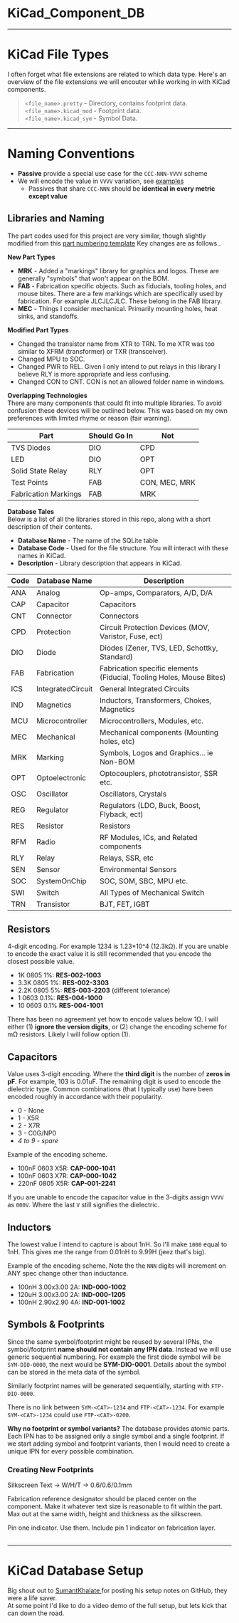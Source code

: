 # KiCad_Component_DB
---
# KiCad File Types
I often forget what file extensions are related to which data type. Here's an overview of the file extensions we will encouter while working in with KiCad components.

> `<file_name>.pretty` - Directory, contains footprint data.<br>
> `<file_name>.kicad_mod` - Footprint data. <br>
> `<file_name>.kicad_sym` - Symbol Data.
---
# Naming Conventions
- **Passive** provide a special use case for the `CCC-NNN-VVVV` scheme
- We will encode the value in `VVVV` variation, see [examples](https://github.com/git-plm/parts/blob/main/partnumbers.md#examples)
    - Passives that share `CCC-NNN` should be **identical in every metric except value**

## Libraries and Naming
The part codes used for this project are very similar, though slightly modified from this [part numbering template](https://github.com/git-plm/parts/blob/main/partnumbers.md) Key changes are as follows..

**New Part Types**
* **MRK** - Added a "markings" library for graphics and logos. These are generally "symbols" that won't appear on the BOM.
* **FAB** - Fabrication specific objects. Such as fiducials, tooling holes, and mouse bites. There are a few markings which are specifically used by fabrication. For example JLCJLCJLC. These belong in the FAB library.
* **MEC** - Things I consider mechanical. Primarily mounting holes, heat sinks, and standoffs. 

**Modified Part Types**
* Changed the transistor name from XTR to TRN. To me XTR was too similar to XFRM (transformer) or TXR (transceiver).
* Changed MPU to SOC.
* Changed PWR to REL. Given I only intend to put relays in this library I believe RLY is more appropriate and less confusing.
* Changed CON to CNT. CON is not an allowed folder name in windows.

**Overlapping Technologies**<br>
There are many components that could fit into multiple libraries. To avoid confusion these devices will be outlined below. This was based on my own preferences with limited rhyme or reason (fair warning).

| Part              | Should Go In  | Not                           |
|-------------------|---------------|-------------------------------|
| TVS Diodes        | DIO           | CPD                           |
| LED               | DIO           | OPT                           |
| Solid State Relay | RLY           | OPT                           |
| Test Points       | FAB           | CON, MEC, MRK                 |
| Fabrication Markings | FAB        | MRK                           |


**Database Tales**<br>
Below is a list of all the libraries stored in this repo, along with a short description of their contents.
* **Database Name** - The name of the SQLite table
* **Database Code** - Used for the file structure. You will interact with these names in KiCad.
* **Description** - Library description that appears in KiCad.

| Code | Database Name              | Description                              |
|------|----------------------------|------------------------------------------|
| ANA  | Analog                     | Op-amps, Comparators, A/D, D/A           |
| CAP  | Capacitor                  | Capacitors                               |
| CNT  | Connector                  | Connectors                               |
| CPD  | Protection                 | Circuit Protection Devices (MOV, Varistor, Fuse, ect) |
| DIO  | Diode                      | Diodes (Zener, TVS, LED, Schottky, Standard)|
| FAB  | Fabrication                | Fabrication specific elements (Fiducial, Tooling Holes, Mouse Bites)           |
| ICS  | IntegratedCircuit          | General Integrated Circuits              |
| IND  | Magnetics                  | Inductors, Transformers, Chokes, Magnetics |
| MCU  | Microcontroller            | Microcontrollers, Modules, etc.          |
| MEC  | Mechanical                 | Mechanical components (Mounting holes, etc)|
| MRK  | Marking                    | Symbols, Logos and Graphics... ie Non-BOM |
| OPT  | Optoelectronic             | Optocouplers, phototransistor, SSR etc.  |
| OSC  | Oscillator                 | Oscillators, Crystals                    |
| REG  | Regulator                  | Regulators (LDO, Buck, Boost, Flyback, ect) |
| RES  | Resistor                   | Resistors                                |
| RFM  | Radio                      | RF Modules, ICs, and Related components  |
| RLY  | Relay                      | Relays, SSR, etc                         |
| SEN  | Sensor                     | Environmental Sensors                    |
| SOC  | SystemOnChip               | SOC, SOM, SBC, MPU etc.                  |
| SWI  | Switch                     | All Types of Mechanical Switch           |
| TRN  | Transistor                 | BJT, FET, IGBT                           |


## Resistors
4-digit encoding. For example 1234 is 1.23*10^4 (12.3kΩ). If you are unable to encode the exact value it is still recommended that you encode the closest possible value.

- 1K   0805 1%: **RES-002-1003**
- 3.3K 0805 1%: **RES-002-3303**
- 2.2K 0805 5%: **RES-003-2203** (different tolerance)
- 1  0603 0.1%: **RES-004-1000**
- 10 0603 0.1%  **RES-004-1001**

There has been no agreement yet how to encode values below 1Ω. I will either (1) **ignore the version digits**, or (2) change the encoding scheme for mΩ resistors. Likely I will follow option (1).

## Capacitors
Value uses 3-digit encoding. Where the **third digit** is the number of **zeros in pF**. For example, 103 is 0.01uF. The remaining digit is used to encode the dielectric type. Common combinations (that I typically use) have been encoded roughly  in accordance with their popularity.  
 - 0 - None
 - 1 - X5R
 - 2 - X7R
 - 3 - C0G/NP0
 - *4 to 9 - spare*

Example of the encoding scheme.

- 100nF 0603 X5R: **CAP-000-1041**
- 100nF 0603 X7R: **CAP-000-1042**
- 220nF 0805 X5R: **CAP-001-2241**

If you are unable to encode the capacitor value in the 3-digits assign `VVVV` as `000V`. Where the last `V` still signifies the dielectric.

## Inductors
The lowest value I intend to capture is about 1nH. So I'll make `1000` equal to 1nH. This gives me the range from 0.01nH to 9.99H (jeez that's big).

Example of the encoding scheme. Note the the `NNN` digits will increment on ANY spec change other than inductance.

- 100nH 3.00x3.00 2A: **IND-000-1002**
- 120uH 3.00x3.00 2A: **IND-000-1205**
- 100nH 2.90x2.90 4A: **IND-001-1002**

## Symbols & Footprints
Since the same symbol/footprint might be reused by several IPNs, the symbol/footprint **name should not contain any IPN data**. Instead we will use generic sequential numbering. For example the first diode symbol will be `SYM-DIO-0000`, the next would be **SYM-DIO-0001**. Details about the symbol can be stored in the meta data of the symbol.

Similarly footprint names will be generated sequentially, starting with `FTP-DIO-0000`.

There is no link between `SYM-<CAT>-1234` and `FTP-<CAT>-1234`.
For example `SYM-<CAT>-1234` could use `FTP-<CAT>-0200`.


**Why no footprint or symbol variants?**
The database provides atomic parts. Each IPN has to be assigned only a single symbol and a single footprint. If we start adding symbol and footprint variants, then I would need to create a unique IPN for every possible combination.

### Creating New Footprints
Silkscreen Text -> W/H/T -> 0.6/0.6/0.1mm

Fabrication reference designator should be placed center on the component. Make it whatever text size is reasonable to fit within the part. Max out at the same width, height and thickness as the silkscreen.

Pin one indicator. Use them. Include pin 1 indicator on fabrication layer.<br><br>


---
# KiCad Database Setup
Big shout out to <a href="https://github.com/SumantKhalate/KiCad-libdb"> SumantKhalate </a> for posting his setup notes on GitHub, they were a life saver.<br>
At some point I'd like to do a video demo of the full setup, but lets kick that can down the road.